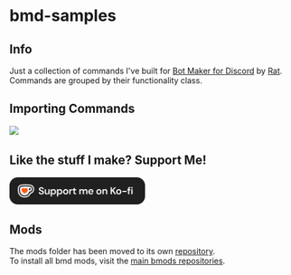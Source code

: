 # bmd-samples
## Info
Just a collection of commands I've built for [Bot Maker for Discord](https://store.steampowered.com/app/2592170/Bot_Maker_For_Discord/) by [Rat](https://github.com/RatWasHere).<br>
Commands are grouped by their functionality class.

## Importing Commands
![](https://github.com/slothyace/bmd-samples/blob/main/.documentation/importCmd.gif)

## Like the stuff I make? Support Me!
<a href="https://ko-fi.com/slothyacedia"><img src="https://github.com/slothyace/slothyace/blob/main/icons/kofi.png" width=240 height=48></a>

## Mods
The mods folder has been moved to its own [repository](https://github.com/slothyace/bmods-acedia).<br>
To install all bmd mods, visit the [main bmods repositories](https://github.com/RatWasHere/bmods).
